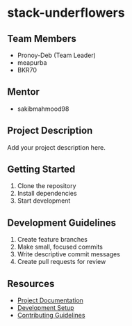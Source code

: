 # stack-underflowers

## Team Members
- Pronoy-Deb (Team Leader)
- meapurba
- BKR70

## Mentor
- sakibmahmood98

## Project Description
Add your project description here.

## Getting Started
1. Clone the repository
2. Install dependencies
3. Start development

## Development Guidelines
1. Create feature branches
2. Make small, focused commits
3. Write descriptive commit messages
4. Create pull requests for review

## Resources
- [Project Documentation](docs/)
- [Development Setup](docs/setup.md)
- [Contributing Guidelines](CONTRIBUTING.md)
